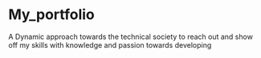 # My_portfolio
A Dynamic approach towards the technical society to reach out and show off my skills with knowledge and passion towards developing
